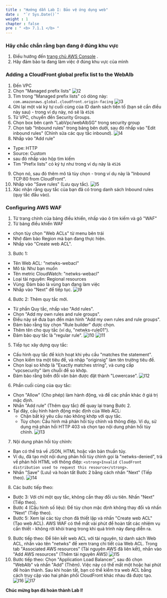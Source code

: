 ```yaml
---
title : "Hướng dẫn Lab I: Bảo vệ ứng dụng web"
date :  "`r Sys.Date()`" 
weight : 1
chapter : false
pre : " <b> 7.1.1 </b> "
---
```

### Hãy chắc chắn rằng bạn đang ở đúng khu vực
1. Điều hướng đến [trang chủ AWS Console](https://console.aws.amazon.com/console/home) .
2. Hãy đảm bảo ta đang làm việc ở đúng khu vực của mình

### Adding a CloudFront global prefix list to the WebAlb
1. Đến VPC
2. Chọn "Managed prefix lists"
![I2](/images/structure/I2.png)
3. Tìm trong "Managed prefix lists" có dòng này:
`com.amazonaws.global.cloudfront.origin-facing`
![I3](/images/structure/I3.png)
4. Ghi lại một vài ký tự cuối cùng của ID danh sách tiền tố (bạn sẽ cần điều này sau) - trong ví dụ này, nó sẽ là `4526`
5. Từ VPC, chuyển đến Security Groups.
6. Chọn box bên cạnh "LabVpc/webAlbSG" trong security group
7. Chọn tab "Inbound rules" trong bảng bên dưới, sau đó nhấp vào "Edit inbound rules" (Chỉnh sửa các quy tắc inbound).
![I4](/images/structure/I4.png)
8. Nhấp vào "Add rule"
- Type: HTTP
- Source: Custom
- sau đó nhấp vào hộp tìm kiếm
- Tìm "Prefix lists" có ký tự như trong ví dụ này là `4526`
9. Chọn nó, sau đó thêm mô tả tùy chọn - trong ví dụ này là "Inbound TCP:80 from CloudFront".
10. Nhấp vào "Save rules" (Lưu quy tắc).
![I5](/images/structure/I5.png)
11. Xác nhận rằng quy tắc của bạn đã có trong danh sách Inbound rules (quy tắc đầu vào).

### Configuring AWS WAF
1. Từ trang chính của bảng điều khiển, nhấp vào ô tìm kiếm và gõ "WAF"
2. Từ bảng điều khiển WAF
- chọn tùy chọn "Web ACLs" từ menu bên trái
- Nhớ đảm bảo Region mà bạn đang thực hiện.
- Nhấp vào "Create web ACL".
3. Bước 1:
- Tên Web ACL: "netwks-webacl"
- Mô tả: Như bạn muốn
- Tên metric CloudWatch: "netwks-webacl"
- Loại tài nguyên: Regional resources
- Vùng: Đảm bảo là vùng bạn đang làm việc
- Nhấp vào "Next" để tiếp tục.
![I9](/images/structure/I9.png)
4. Bước 2: Thêm quy tắc mới.
- Từ phần Quy tắc, nhấp vào "Add rules".
- Chọn "Add my own rules and rule groups".
- Điều này sẽ đưa bạn đến màn hình "Add my own rules and rule groups".
- Đảm bảo rằng tùy chọn "Rule builder"  được chọn.
- Thêm tên cho quy tắc (ví dụ, "netwks-rule01").
- Đảm bảo quy tắc là "regular rule".
![I10](/images/structure/I10.png)
![I11](/images/structure/I11.png)
5. Tiếp tục xây dựng quy tắc:
- Cấu hình quy tắc để kích hoạt khi yêu cầu "matches the statement".
- Chọn kiểm tra một tiêu đề, và nhập "originsig" làm tên trường tiêu đề.
- Chọn loại so khớp là "Exactly matches string", và cung cấp "vpcsecurity" làm chuỗi để so khớp.
- Đảm bảo rằng biến đổi văn bản được đặt thành "Lowercase".
![I12](/images/structure/I12.png)
6. Phần cuối cùng của quy tắc:
- Chọn "Allow" (Cho phép) làm hành động, và để các phần khác ở giá trị mặc định.
- Nhấn "Add rule" (Thêm quy tắc) để quay lại trang Bước 2.
- Tại đây, cấu hình hành động mặc định của Web ACL:
  + Chặn bất kỳ yêu cầu nào không khớp với quy tắc.
  + Tùy chọn: Cấu hình mã phản hồi tùy chỉnh và thông điệp. Ví dụ, sử dụng mã phản hồi HTTP 403 và chọn tạo nội dung phản hồi tùy chỉnh.
![I13](/images/structure/I13.png)
7. Nội dung phản hồi tùy chỉnh:
- Bạn có thể trả về JSON, HTML hoặc văn bản thuần túy.
- Ví dụ, đã tạo một nội dung phản hồi tùy chỉnh gọi là "netwks-denied", trả về phản hồi HTML với thông điệp: `<strong>Invalid CloudFront distribution used to request this resource</strong>`.
- Nhấn "Save" (Lưu) và hoàn tất Bước 2 bằng cách nhấn "Next" (Tiếp theo).
![I14](/images/structure/I14.png)
8. Các bước tiếp theo:
- Bước 3: Với chỉ một quy tắc, không cần thay đổi ưu tiên. Nhấn "Next" (Tiếp theo).
- Bước 4 (Cấu hình số liệu): Để tùy chọn mặc định không thay đổi và nhấn "Next" (Tiếp theo).
- Bước 5: Xem lại các tùy chọn đã thiết lập và nhấn "Create web ACL" (Tạo web ACL). AWS WAF có thể mất vài phút để hoàn tất các nhiệm vụ cần thiết - không rời khỏi trang trong khi quá trình này đang diễn ra.
9. Bước tiếp theo: Để liên kết web ACL với tài nguyên, từ danh sách Web ACL, nhấn vào tên "netwks" để xem trang chi tiết của Web ACL. Trong tab "Associated AWS resources" (Tài nguyên AWS đã liên kết), nhấn vào "Add AWS resources" (Thêm tài nguyên AWS)
![I15](/images/structure/I15.png)
10. Bước tiếp theo: Chọn "Application Load Balancer", sau đó chọn "WebAlb" và nhấn "Add" (Thêm). Việc này có thể mất một hoặc hai phút để hoàn thành. Sau khi hoàn tất, bạn có thể kiểm tra web ACL bằng cách truy cập vào hai phân phối CloudFront khác nhau đã được tạo. 
![I16](/images/structure/I16.png)
![I17](/images/structure/I17.png)

**Chúc mừng bạn đã hoàn thành Lab I!**